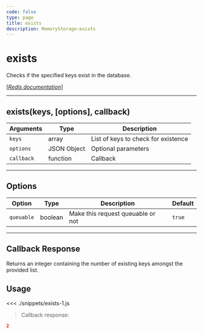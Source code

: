 ```yaml
---
code: false
type: page
title: exists
description: MemoryStorage:exists
---
```


# exists

Checks if the specified keys exist in the database.

[[_Redis documentation_]](https://redis.io/commands/exists)

---

## exists(keys, [options], callback)

| Arguments  | Type        | Description                         |
| ---------- | ----------- | ----------------------------------- |
| `keys`     | array       | List of keys to check for existence |
| `options`  | JSON Object | Optional parameters                 |
| `callback` | function    | Callback                            |

---

## Options

| Option     | Type    | Description                       | Default |
| ---------- | ------- | --------------------------------- | ------- |
| `queuable` | boolean | Make this request queuable or not | `true`  |

---

## Callback Response

Returns an integer containing the number of existing keys amongst the provided list.

## Usage

<<< ./snippets/exists-1.js

> Callback response:

```json
2
```
